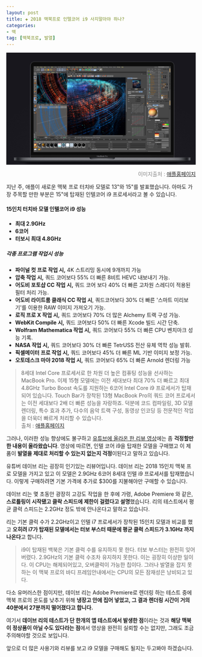 ```yaml
---  
layout: post  
title: ✚ 2018 맥북프로 인텔코어 i9 사지말아야 하나?
categories:
- 맥
tag: [맥북프로, 발열]
---  
```

<div class="markdown-image">
<img src="/assets/article_images/2018-07-18-i9/1.jpg" alt="" align="middle"/><p style="text-align:right;  color:#878787"> 이미지출처 : <a href="https://www.apple.com/kr/macbook-pro/"> 애플홈페이지 </a></p> </div>
<p class="drop-korean">
지난 주, 애플이 새로운 맥북 프로 터치바 모델로 13"와 15"를 발표했습니다.  아마도 가장 주목할 만한 부분은 15"에 탑재된 인텔코어 i9 프로세서라고 볼 수 있습니다.
</p>

#### 15인치 터치바 모델 인텔코어 i9 성능
- **최대 2.9GHz** 
- **6코어**
- **터보시 최대 4.8GHz**

##### 각종 프로그램 작업시 성능
- **파이널 컷 프로 작업 시,** 4K 스트리밍 동시에 9개까지 가능
- **압축 작업 시,** 쿼드 코어보다 55% 더 빠른 8비트 HEVC 내보내기 가능.
- **어도비 포토샵 CC 작업 시,** 쿼드 코어 보다 40% 더 빠른 고차원 스레디이 적용된 필터 처리 가능.
- **어도비 라이트룸 클래식 CC 작업 시**, 쿼드코어보다 30% 더 빠른 '스마트 미리보기'를 이용한 RAW 이미지 가져오기 가능.
- **로직 프로 X 작업 시,** 쿼드 코어보다 70% 더 많은 Alchemy 트랙 구성 가능.
- **WebKit Compile 시,** 쿼드 코어보다 50% 더 빠른 Xcode 빌드 시간 단축.
- **Wolfram Mathematica 작업 시,** 쿼드 코어보다 55% 더 빠른 CPU 벤치마크 성능 기록.
- **NASA 작업 시,** 쿼드 코어보다 30% 더 빠른 TetrUSS 전산 유체 역학 성능 발휘.
- **픽셀메이터 프로 작업 시,** 쿼드 코어보다 45% 더 빠른 ML 기반 이미지 보정 가능.
- **오토데스크 마야 2018 작업 시,** 쿼드 코어보다 65% 더 빠른 Arnold 렌더링 가능


> 8세대 Intel Core 프로세서로 한 차원 더 높은 컴퓨팅 성능을 선사하는 MacBook Pro. 이제 15형 모델에는 이전 세대보다 최대 70% 더 빠르고 최대 4.8GHz Turbo Boost 속도를 지원하는 6코어 Intel Core i9 프로세서가 탑재되어 있습니다. Touch Bar가 장착된 13형 MacBook Pro의 쿼드 코어 프로세서는 이전 세대보다 2배 더 빠른 성능을 자랑하죠. 덕분에 코드 컴파일링, 3D 모델 렌더링, 특수 효과 추가, 다수의 음악 트랙 구성, 동영상 인코딩 등 전문적인 작업을 더욱더 빠르게 처리할 수 있습니다.<br>
> 출처 : [애플홈페이지](https://www.apple.com/kr/macbook-pro/)

그러나, 이러한 성능 향상에도 불구하고 [유튜브에 올라온 한 리뷰 영상](https://www.youtube.com/channel/UCVYamHliCI9rw1tHR1xbkfw)에는 좀 **걱정할만한 내용이 올라왔습니다**. 영상에 따르면, 인텔 코어 i9을 탑재한 모델을 구매했고 이 제품이 **발열을 제대로 처리할 수 있는지 없는지 걱정**이된다고 말하고 있습니다. 

유튜버 데이브 리는 굉장히 인기있는 리뷰어입니다. 데이브 리는 2018 15인치 맥북 프로 모델을 가지고 있고 이 모델은 2.9GHz 6코어 8세대 인텔 i9 프로세서를 탑재했습니다. 이렇게 구매하려면 기본 가격에 추가로 $300를 지불해야만 구매할 수 있습니다.

데이브 리는 몇 초동안 광장히 고강도 작업을 한 후에 가령, Adobe Premiere 와 같은, **스로틀링이 시작됐고 클락 스피드에 제한이 걸렸다고 설명**했습니다. 리의 테스트에서 평균 클럭 스피드는 2.2GHz 정도 밖에 안나온다고 말하고 있습니다.

리는 기본 클럭 수가 2.2GHz이고 인텔 i7 프로세서가 장착된 15인치 모델과 비교를 했고 **오히려 i7가 탑재된 모델에서는 터보 부스터 때문에 평균 클럭 스피드가 3.1GHz 까지 나온다**고 합니다.

> i9이 탑재된 백북은 기본 클럭 수를 유지하지 못 한다. 터보 부스터는 완전히 잊어버렸다. 2.9GHz의 기본 클럭 수조차 유지하지 못한다. 이는 굉장히 이상한 일이다. 이 CPU는 해제되어있고, 오버클럭이 가능한 칩이다. 그러나 발열을 잡지 못하는 이 맥북 프로의 바디 프레임안내에서는 CPU의 모든 잠재성은 낭비되고 있다. 

다소 유머러스한 점이지만, 데이브 리는 Adobe Premiere로 렌더링 하는 테스트 중에 맥북 프로의 온도를 낮추기 위해 **냉장고 안에 집어 넣었고, 그 결과 렌더링 시간이 거의 40분에서 27분까지 떨어졌다고 합니다.**

여기서 **데이브 리의 테스트가 단 한개의 앱 테스트에서 발생한 점**이라는 것과 **해당 맥북이 정상품이 아닐 수도 있다라는 점**에서 영상을 완전히 실뢰할 수는 없지만, 그래도 조금 주의해야할 것으로 보입니다.

앞으로 더 많은 사용기와 리뷰를 보고 i9 모델을 구매해도 될지는 두고봐야 하겠습니다. 




